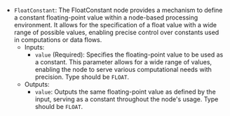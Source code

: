 - `FloatConstant`: The FloatConstant node provides a mechanism to define a constant floating-point value within a node-based processing environment. It allows for the specification of a float value with a wide range of possible values, enabling precise control over constants used in computations or data flows.
    - Inputs:
        - `value` (Required): Specifies the floating-point value to be used as a constant. This parameter allows for a wide range of values, enabling the node to serve various computational needs with precision. Type should be `FLOAT`.
    - Outputs:
        - `value`: Outputs the same floating-point value as defined by the input, serving as a constant throughout the node's usage. Type should be `FLOAT`.
